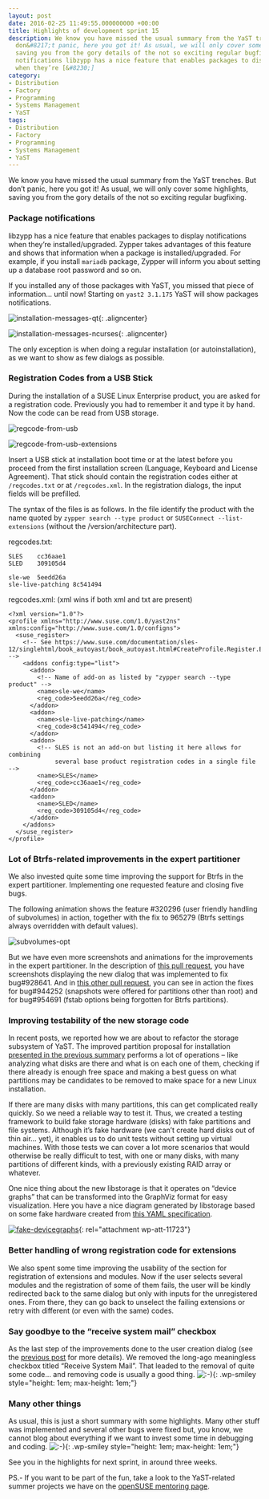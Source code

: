 ```yaml
---
layout: post
date: 2016-02-25 11:49:55.000000000 +00:00
title: Highlights of development sprint 15
description: We know you have missed the usual summary from the YaST trenches. But
  don&#8217;t panic, here you got it! As usual, we will only cover some highlights,
  saving you from the gory details of the not so exciting regular bugfixing. Package
  notifications libzypp has a nice feature that enables packages to display notifications
  when they’re [&#8230;]
category:
- Distribution
- Factory
- Programming
- Systems Management
- YaST
tags:
- Distribution
- Factory
- Programming
- Systems Management
- YaST
---
```


We know you have missed the usual summary from the YaST trenches. But
don’t panic, here you got it! As usual, we will only cover some
highlights, saving you from the gory details of the not so exciting
regular bugfixing.

### Package notifications

libzypp has a nice feature that enables packages to display
notifications when they’re installed/upgraded. Zypper takes advantages
of this feature and shows that information when a package is
installed/upgraded. For example, if you install `mariadb` package,
Zypper will inform you about setting up a database root password and so
on.

If you installed any of those packages with YaST, you missed that piece
of information… until now! Starting on `yast2 3.1.175` YaST will show
packages notifications.

![installation-messages-qt](https://cloud.githubusercontent.com/assets/15836/13257232/e7e23058-da45-11e5-8e7d-b116f47c686c.png){:
.aligncenter}

![installation-messages-ncurses](https://cloud.githubusercontent.com/assets/15836/13257235/ea6ecade-da45-11e5-91ff-579cb257b859.png){:
.aligncenter}

The only exception is when doing a regular installation (or
autoinstallation), as we want to show as few dialogs as possible.

### Registration Codes from a USB Stick

During the installation of a SUSE Linux Enterprise product, you are
asked for a registration code. Previously you had to remember it and
type it by hand. Now the code can be read from USB storage.

![regcode-from-usb](https://cloud.githubusercontent.com/assets/102056/13245125/4e0bf5de-da0b-11e5-839a-9d8d70052149.png)

 ![regcode-from-usb-extensions](https://cloud.githubusercontent.com/assets/102056/13255345/127cc83c-da46-11e5-97b5-bc6365361cfd.png)

Insert a USB stick at installation boot time or at the latest before you
proceed from the first installation screen (Language, Keyboard and
License Agreement). That stick should contain the registration codes
either at `/regcodes.txt` or at `/regcodes.xml`. In the registration
dialogs, the input fields will be prefilled.

The syntax of the files is as follows. In the file identify the product
with the name quoted by `zypper search --type product` or `SUSEConnect
--list-extensions` (without the /version/architecture part).

regcodes.txt:

    
    SLES    cc36aae1
    SLED    309105d4
    
    sle-we  5eedd26a
    sle-live-patching 8c541494

regcodes.xml: (xml wins if both xml and txt are present)

    
    <?xml version="1.0"?>
    <profile xmlns="http://www.suse.com/1.0/yast2ns" xmlns:config="http://www.suse.com/1.0/configns">
      <suse_register>
        <!-- See https://www.suse.com/documentation/sles-12/singlehtml/book_autoyast/book_autoyast.html#CreateProfile.Register.Extension -->
        <addons config:type="list">
          <addon>
            <!-- Name of add-on as listed by "zypper search --type product" -->
            <name>sle-we</name>
            <reg_code>5eedd26a</reg_code>
          </addon>
          <addon>
            <name>sle-live-patching</name>
            <reg_code>8c541494</reg_code>
          </addon>
          <addon>
            <!-- SLES is not an add-on but listing it here allows for combining
                 several base product registration codes in a single file -->
            <name>SLES</name>
            <reg_code>cc36aae1</reg_code>
          </addon>
          <addon>
            <name>SLED</name>
            <reg_code>309105d4</reg_code>
          </addon>
        </addons>
      </suse_register>
    </profile>



### Lot of Btrfs-related improvements in the expert partitioner

We also invested quite some time improving the support for Btrfs in the
expert partitioner. Implementing one requested feature and closing five
bugs.

The following animation shows the feature #320296 (user friendly
handling of subvolumes) in action, together with the fix to 965279
(Btrfs settings always overridden with default values).

![subvolumes-opt](../../../../images/2016-02-25/subvolumes-opt.gif)

But we have even more screenshots and animations for the improvements in
the expert partitioner. In the description of [this pull request][1],
you have screenshots displaying the new dialog that was implemented to
fix bug#928641. And in [this other pull request][2], you can see in
action the fixes for bug#944252 (snapshots were offered for partitions
other than root) and for bug#954691 (fstab options being forgotten for
Btrfs partitions).

### Improving testability of the new storage code

In recent posts, we reported how we are about to refactor the storage
subsystem of YaST. The improved partition proposal for installation
[presented in the previous summary][3] performs a lot of operations –
like analyzing what disks are there and what is on each one of them,
checking if there already is enough free space and making a best guess
on what partitions may be candidates to be removed to make space for a
new Linux installation.

If there are many disks with many partitions, this can get complicated
really quickly. So we need a reliable way to test it. Thus, we created a
testing framework to build fake storage hardware (disks) with fake
partitions and file systems. Although it’s fake hardware (we can’t
create hard disks out of thin air… yet), it enables us to do unit tests
without setting up virtual machines. With those tests we can cover a lot
more scenarios that would otherwise be really difficult to test, with
one or many disks, with many partitions of different kinds, with a
previously existing RAID array or whatever.

One nice thing about the new libstorage is that it operates on “device
graphs” that can be transformed into the GraphViz format for easy
visualization. Here you have a nice diagram generated by libstorage
based on some fake hardware created from [this YAML specification][4].

[![fake-devicegraphs](../../../../images/2016-02-25/fake-devicegraphs-300x136.png)](../../../../images/2016-02-25/fake-devicegraphs.png){:
rel="attachment wp-att-11723"}

### Better handling of wrong registration code for extensions

We also spent some time improving the usability of the section for
registration of extensions and modules. Now if the user selects several
modules and the registration of some of them fails, the user will be
kindly redirected back to the same dialog but only with inputs for the
unregistered ones. From there, they can go back to unselect the failing
extensions or retry with different (or even with the same) codes.

### Say goodbye to the “receive system mail” checkbox

As the last step of the improvements done to the user creation dialog
(see the [previous post][5] for more details). We removed the long-ago
meaningless checkbox titled “Receive System Mail”. That leaded to the
removal of quite some code… and removing code is usually a good thing.
![:-)](https://lizards.opensuse.org/wp-includes/images/smilies/simple-smile.png){:
.wp-smiley style="height: 1em; max-height: 1em;"}

### Many other things

As usual, this is just a short summary with some highlights. Many other
stuff was implemented and several other bugs were fixed but, you know,
we cannot blog about everything if we want to invest some time in
debugging and coding.
![:-)](https://lizards.opensuse.org/wp-includes/images/smilies/simple-smile.png){:
.wp-smiley style="height: 1em; max-height: 1em;"}

See you in the highlights for next sprint, in around three weeks.

PS.- If you want to be part of the fun, take a look to the YaST-related
summer projects we have on the [openSUSE mentoring page][6].



[1]: https://github.com/yast/yast-storage/pull/190
[2]: https://github.com/yast/yast-storage/pull/186
[3]: https://lizards.opensuse.org/2016/02/03/highlights-of-development-sprint-14/
[4]: https://gist.github.com/ancorgs/014c34c3c74b9949f3a2
[5]: https://lizards.opensuse.org/?p=11673
[6]: http://101.opensuse.org/
